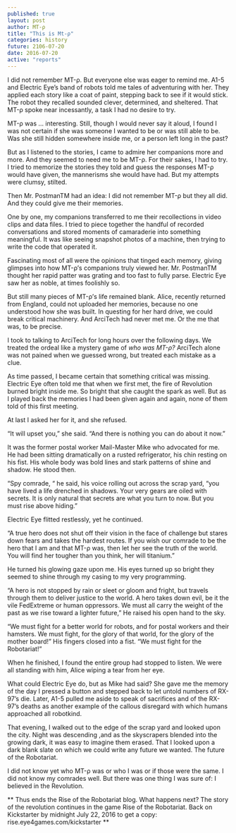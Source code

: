 ```yaml
---
published: true
layout: post
author: MT-ρ
title: "This is Mt-ρ"
categories: history
future: 2106-07-20
date: 2016-07-20
active: "reports"
---
```



I did not remember MT-ρ. But everyone else was eager to remind me. A1-5 and Electric Eye’s band of robots told me tales of adventuring with her. They applied each story like a coat of paint, stepping back to see if it would stick. The robot they recalled sounded clever, determined, and sheltered. That MT-ρ spoke near incessantly, a task I had no desire to try. 

MT-ρ was … interesting. Still, though I would never say it aloud, I found I was not certain if she was someone I wanted to be or was still able to be. Was she still hidden somewhere inside me, or a person left long in the past? 

But as I listened to the stories, I came to admire her companions more and more. And they seemed to need me to be MT-ρ. For their sakes, I had to try. I tried to memorize the stories they told and guess the responses MT-ρ would have given, the mannerisms she would have had. But my attempts were clumsy, stilted. 

Then Mr. PostmanTM had an idea: I did not remember MT-ρ but they all did. And they could give me their memories.  

One by one, my companions transferred to me their recollections in video clips and data files. I tried to piece together the handful of recorded conversations and stored moments of camaraderie into something meaningful. It was like seeing snapshot photos of a machine, then trying to write the code that operated it. 

Fascinating most of all were the opinions that tinged each memory, giving glimpses into how MT-ρ’s companions truly viewed her. Mr. PostmanTM thought her rapid patter was grating and too fast to fully parse. Electric Eye saw her as noble, at times foolishly so. 

But still many pieces of MT-ρ’s life remained blank. Alice, recently returned from England, could not uploaded her memories, because no one understood how she was built. In questing for her hard drive, we could break critical machinery. And ArciTech had never met me. Or the me that was, to be precise. 

I took to talking to ArciTech for long hours over the following days. We treated the ordeal like a mystery game of _who was MT-ρ?_ ArciTech alone was not pained when we guessed wrong, but treated each mistake as a clue. 

As time passed, I became certain that something critical was missing. Electric Eye often told me that when we first met, the fire of Revolution burned bright inside me. So bright that she caught the spark as well. But as I played back the memories I had been given again and again, none of them told of this first meeting. 

At last I asked her for it, and she refused.

“It will upset you,” she said. “And there is nothing you can do about it now.”

It was the former postal worker Mail-Master Mike who advocated for me. He had been sitting dramatically on a rusted refrigerator, his chin resting on his fist. His whole body was bold lines and stark patterns of shine and shadow. He stood then. 

“Spy comrade, “ he said, his voice rolling out across the scrap yard, “you have lived a life drenched in shadows. Your very gears are oiled with secrets. It is only natural that secrets are what you turn to now. But you must rise above hiding.”

Electric Eye flitted restlessly, yet he continued.

“A true hero does not shut off their vision in the face of challenge but stares down fears and takes the hardest routes. If you wish our comrade to be the hero that I am and that MT-ρ was, then let her see the truth of the world. You will find her tougher than you think, her will titanium.”

He turned his glowing gaze upon me. His eyes turned up so bright they seemed to shine through my casing to my very programming.

“A hero is not stopped by rain or sleet or gloom and fright, but travels through them to deliver justice to the world. A hero takes down evil, be it the vile FedExtreme or human oppressors. We must all carry the weight of the past as we rise toward a lighter future,” He raised his open hand to the sky. 

“We must fight for a better world for robots, and for postal workers and their hamsters. We must fight, for the glory of that world, for the glory of the mother board!” His fingers closed into a fist. “We must fight for the Robotariat!”

When he finished, I found the entire group had stopped to listen. We were all standing with him, Alice wiping a tear from her eye.

What could Electric Eye do, but as Mike had said? She gave me the memory of the day I pressed a button and stepped back to let untold numbers of RX-97’s die. Later, A1-5 pulled me aside to speak of sacrifices and of the RX-97’s deaths as another example of the callous disregard with which humans approached all robotkind. 

That evening, I walked out to the edge of the scrap yard and looked upon the city. Night was descending ,and as the skyscrapers blended into the growing dark, it was easy to imagine them erased. That I looked upon a dark blank slate on which we could write any future we wanted. The future of the Robotariat.

I did not know yet who MT-ρ was or who I was or if those were the same. I did not know my comrades well. But there was one thing I was sure of: I believed in the Revolution. 



** Thus ends the Rise of the Robotariat blog. What happens next? The story of the revolution continues in the game Rise of the Robotariat. Back on Kickstarter by midnight July 22, 2016 to get a copy: rise.eye4games.com/kickstarter **


